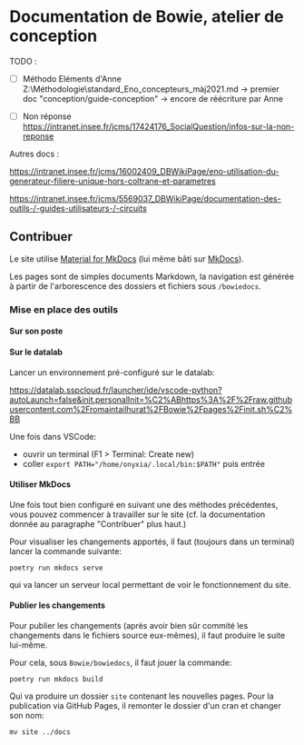 # Documentation de Bowie, atelier de conception

TODO :

- [ ] Méthodo
    Eléments d'Anne Z:\Méthodologie\standard_Eno_concepteurs_màj2021.md
    → premier doc "conception/guide-conception"
    → encore de réécriture par Anne
- [ ] Non réponse
    https://intranet.insee.fr/jcms/17424176_SocialQuestion/infos-sur-la-non-reponse


Autres docs :

https://intranet.insee.fr/jcms/16002409_DBWikiPage/eno-utilisation-du-generateur-filiere-unique-hors-coltrane-et-parametres

https://intranet.insee.fr/jcms/5569037_DBWikiPage/documentation-des-outils-/-guides-utilisateurs-/-circuits

## Contribuer

Le site utilise [Material for MkDocs](https://squidfunk.github.io/mkdocs-material/) (lui même bâti sur [MkDocs](https://www.mkdocs.org/)).

Les pages sont de simples documents Markdown, la navigation est générée à partir de l'arborescence des dossiers et fichiers sous `/bowiedocs`.

### Mise en place des outils

#### Sur son poste

<TODO>

#### Sur le datalab

Lancer un environnement pré-configuré sur le datalab:

https://datalab.sspcloud.fr/launcher/ide/vscode-python?autoLaunch=false&init.personalInit=%C2%ABhttps%3A%2F%2Fraw.githubusercontent.com%2Fromaintailhurat%2FBowie%2Fpages%2Finit.sh%C2%BB

Une fois dans VSCode:

- ouvrir un terminal (F1 > Terminal: Create new)
- coller `export PATH="/home/onyxia/.local/bin:$PATH"` puis entrée

#### Utiliser MkDocs

Une fois tout bien configuré en suivant une des méthodes précédentes, vous pouvez commencer à travailler sur le site (cf. la documentation donnée au paragraphe "Contribuer" plus haut.)

Pour visualiser les changements apportés, il faut (toujours dans un terminal) lancer la commande suivante:

`poetry run mkdocs serve`

qui va lancer un serveur local permettant de voir le fonctionnement du site.

#### Publier les changements

Pour publier les changements (après avoir bien sûr commité les changements dans le fichiers source eux-mêmes), il faut produire le suite lui-même.

Pour cela, sous `Bowie/bowiedocs`, il faut jouer la commande:

`poetry run mkdocs build`

Qui va produire un dossier `site` contenant les nouvelles pages. Pour la publication via GitHub Pages, il remonter le dossier d'un cran et changer son nom:

`mv site ../docs`